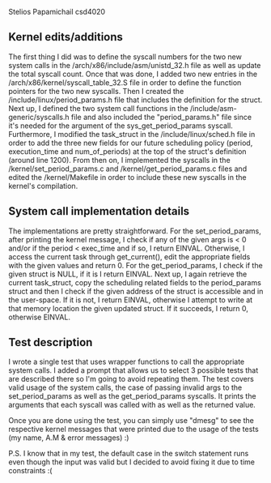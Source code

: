 Stelios Papamichail csd4020

## Kernel edits/additions

The first thing I did was to define the syscall numbers for the two new system calls in the
/arch/x86/include/asm/unistd_32.h file as well as update the total syscall count. Once that was done,
I added two new entries in the /arch/x86/kernel/syscall_table_32.S file in order to define the
function pointers for the two new syscalls.
Then I created the /include/linux/period_params.h file that includes the definition for the struct.
Next up, I defined the two system call functions in the /include/asm-generic/syscalls.h file
and also included the "period_params.h" file since it's needed for the argument of the sys_get_period_params
syscall. Furthermore, I modified the task_struct in the /include/linux/sched.h file in order to add
the three new fields for our future scheduling policy (period, execution_time and num_of_periods)
at the top of the struct's definition (around line 1200). From then on, I implemented the syscalls
in the /kernel/set_period_params.c and /kernel/get_period_params.c files and edited the /kernel/Makefile
in order to include these new syscalls in the kernel's compilation.

## System call implementation details

The implementations are pretty straightforward. For the set_period_params, after printing the kernel
message, I check if any of the given args is < 0 and/or if the period < exec_time and if so, I return
EINVAL. Otherwise, I access the current task through get_current(), edit the appropriate fields with
the given values and return 0.
For the get_period_params, I check if the given struct is NULL, if it is I return EINVAL. Next up,
I again retrieve the current task_struct, copy the scheduling related fields to the period_params
struct and then I check if the given address of the struct is accessible and in the user-space. If
it is not, I return EINVAL, otherwise I attempt to write at that memory location the given updated
struct. If it succeeds, I return 0, otherwise EINVAL.

## Test description

I wrote a single test that uses wrapper functions to call the appropriate system calls. I added a
prompt that allows us to select 3 possible tests that are described there so I'm going to avoid
repeating them. The test covers valid usage of the system calls, the case of passing invalid args
to the set_period_params as well as the get_period_params syscalls. It prints the arguments
that each syscall was called with as well as the returned value. 

Once you are done using the test, you can simply use "dmesg" to see the respective kernel messages
that were printed due to the usage of the tests (my name, A.M & error messages) :)

P.S. I know that in my test, the default case in the switch statement runs even though the input was
valid but I decided to avoid fixing it due to time constraints :(
